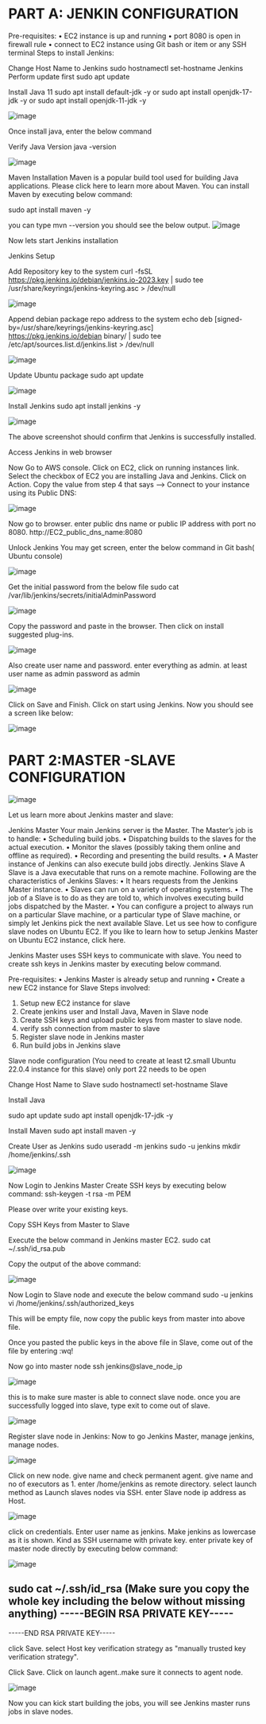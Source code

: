 # PART A:  JENKIN CONFIGURATION

Pre-requisites:
•	EC2 instance is up and running
•	port 8080 is open in firewall rule
•	connect to EC2 instance using Git bash or item or any SSH terminal
Steps to install Jenkins:

Change Host Name to Jenkins
sudo hostnamectl set-hostname Jenkins
Perform update first
sudo apt update

Install Java 11
sudo apt install default-jdk -y  or sudo apt install openjdk-17-jdk -y or sudo apt install openjdk-11-jdk -y

![image](https://github.com/user-attachments/assets/1a318e83-d4f8-4b12-b9a8-065fa7a7950d)


 
 
Once install java, enter the below command

Verify Java Version
java -version

![image](https://github.com/user-attachments/assets/19c0707b-7af1-422e-ac8f-c6372b9784ce)


Maven Installation
Maven is a popular build tool used for building Java applications. Please click here to learn more about Maven. You can install Maven by executing below command:

sudo apt install maven -y

you can type mvn --version
you should see the below output.
![image](https://github.com/user-attachments/assets/b0b6cafc-0cd5-4de9-9e72-1def6f780a3c)

 

Now lets start Jenkins installation

Jenkins Setup

Add Repository key to the system
curl -fsSL https://pkg.jenkins.io/debian/jenkins.io-2023.key | sudo tee \
  /usr/share/keyrings/jenkins-keyring.asc > /dev/null


![image](https://github.com/user-attachments/assets/48d7ae11-06db-4e88-852f-bc58d35f616c)
 

Append debian package repo address to the system
echo deb [signed-by=/usr/share/keyrings/jenkins-keyring.asc] \
  https://pkg.jenkins.io/debian binary/ | sudo tee \
  /etc/apt/sources.list.d/jenkins.list > /dev/null


![image](https://github.com/user-attachments/assets/ce5fbf23-20dd-4f1b-9062-8bfb7b236f7b)
 


Update Ubuntu package
sudo apt update


![image](https://github.com/user-attachments/assets/8407111e-714f-40c5-bdab-5c1b69e4d084)

Install Jenkins
sudo apt install jenkins -y


![image](https://github.com/user-attachments/assets/eb579ea6-b2d0-4f6c-b242-bb0b3f4a8b79)


The above screenshot should confirm that Jenkins is successfully installed.

Access Jenkins in web browser

Now Go to AWS console. Click on EC2, click on running instances link. Select the checkbox of EC2 you are installing Java and Jenkins. Click on Action. Copy the value from step 4 that says --> Connect to your instance using its Public DNS:

![image](https://github.com/user-attachments/assets/f9c52b80-119d-4324-a1c1-3722972d8267)
 
Now go to browser. enter public dns name or public IP address with port no 8080.
http://EC2_public_dns_name:8080

Unlock Jenkins
You may get screen, enter the below command in Git bash( Ubuntu console)

![image](https://github.com/user-attachments/assets/02d90f84-69e4-46dc-9420-3488e51c60de)

Get the initial password from the below file
sudo cat /var/lib/jenkins/secrets/initialAdminPassword

![image](https://github.com/user-attachments/assets/6c54f0c2-7092-4d92-a813-f4d93ecf8faf)


Copy the password and paste in the browser.
Then click on install suggested plug-ins. 

![image](https://github.com/user-attachments/assets/a604303c-9a58-46e2-9894-31637a032e10)
 
Also create user name and password.
enter everything as admin. at least user name as admin password as admin

![image](https://github.com/user-attachments/assets/77c35ebe-e4b2-48ae-a3cc-0e127eb7bc39)

Click on Save and Finish. Click on start using Jenkins. Now you should see a screen like below:
 
![image](https://github.com/user-attachments/assets/f251c065-48a3-4985-857b-222be1c0a9f0)



# PART 2:MASTER -SLAVE CONFIGURATION

![image](https://github.com/user-attachments/assets/eaea5739-842d-4d85-af26-2664bab92a65)
 


Let us learn more about Jenkins master and slave:

Jenkins Master
Your main Jenkins server is the Master. The Master’s job is to handle:
•	Scheduling build jobs.
•	Dispatching builds to the slaves for the actual execution.
•	Monitor the slaves (possibly taking them online and offline as required).
•	Recording and presenting the build results.
•	A Master instance of Jenkins can also execute build jobs directly.
Jenkins Slave
A Slave is a Java executable that runs on a remote machine. Following are the characteristics of Jenkins Slaves:
•	It hears requests from the Jenkins Master instance.
•	Slaves can run on a variety of operating systems.
•	The job of a Slave is to do as they are told to, which involves executing build jobs dispatched by the Master.
•	You can configure a project to always run on a particular Slave machine, or a particular type of Slave machine, or simply let Jenkins pick the next available Slave.
Let us see how to configure slave nodes on Ubuntu EC2. If you like to learn how to setup Jenkins Master on Ubuntu EC2 instance, click here.

Jenkins Master uses SSH keys to communicate with slave. You need to create ssh keys in Jenkins master by executing below command.

Pre-requisites:
•	Jenkins Master is already setup and running
•	Create a new EC2 instance for Slave
Steps involved:
1. Setup new EC2 instance for slave
2. Create jenkins user and Install Java, Maven in Slave node
3. Create SSH keys and upload public keys from master to slave node.
4. verify ssh connection from master to slave
5. Register slave node in Jenkins master
6. Run build jobs in Jenkins slave

Slave node configuration
(You need to create at least t2.small Ubuntu 22.0.4 instance for this slave)
only port 22 needs to be open

Change Host Name to Slave
sudo hostnamectl set-hostname Slave

Install Java

sudo apt update
sudo apt install openjdk-17-jdk -y

Install Maven
sudo apt install maven -y

Create User as Jenkins
sudo useradd -m jenkins
sudo -u jenkins mkdir /home/jenkins/.ssh


![image](https://github.com/user-attachments/assets/fcc00495-acb0-4716-a84f-cfa0a97cf7ba)




Now Login to Jenkins Master
Create SSH keys by executing below command:
ssh-keygen -t rsa -m PEM

Please over write your existing keys.

Copy SSH Keys from Master to Slave 

Execute the below command in Jenkins master EC2.
sudo cat ~/.ssh/id_rsa.pub

Copy the output of the above command:

![image](https://github.com/user-attachments/assets/19554002-d343-4053-9e0d-96bab5e91f53)


Now Login to Slave node and execute the below command
sudo -u jenkins vi /home/jenkins/.ssh/authorized_keys

This will be empty file, now copy the public keys from master into above file.

Once you pasted the public keys in the above file in Slave, come out of the file by entering :wq!


Now go into master node
ssh jenkins@slave_node_ip


![image](https://github.com/user-attachments/assets/d0f7a1d9-f155-47ef-adc2-9e47b7ab6a4f)
 




this is to make sure master is able to connect slave node. once you are successfully logged into slave, type exit to come out of slave.

![image](https://github.com/user-attachments/assets/fab84d1c-832d-4125-8357-623e374e4129)
 




Register slave node in Jenkins:
Now to go Jenkins Master, manage jenkins, manage nodes.

![image](https://github.com/user-attachments/assets/8b60c177-6ae4-4241-aeea-c887f6fc5932)

 









Click on new node. give name and check permanent agent.
give name and no of executors as 1. enter /home/jenkins as remote directory.
select launch method as Launch slaves nodes via SSH.
enter Slave node ip address as Host.

![image](https://github.com/user-attachments/assets/bc831d83-c2cf-4f0e-a433-08c8b07a8ec1)
 











click on credentials. Enter user name as jenkins. Make jenkins as lowercase as it is shown.
 Kind as SSH username with private key. enter private key of master node directly by executing below command:

![image](https://github.com/user-attachments/assets/59519b29-0b3a-4d26-b944-8d2092cc5be6)
 

sudo cat ~/.ssh/id_rsa
(Make sure you copy the whole key including the below without missing anything)
-----BEGIN RSA PRIVATE KEY-----
-----
-----END RSA PRIVATE KEY-----

click Save.
select Host key verification strategy as "manually trusted key verification strategy".

Click Save.
Click on launch agent..make sure it connects to agent node.

![image](https://github.com/user-attachments/assets/e697344e-9e80-4145-b1f4-49d1404d4114)

 


Now you can kick start building the jobs, you will see Jenkins master runs jobs in slave nodes. 


